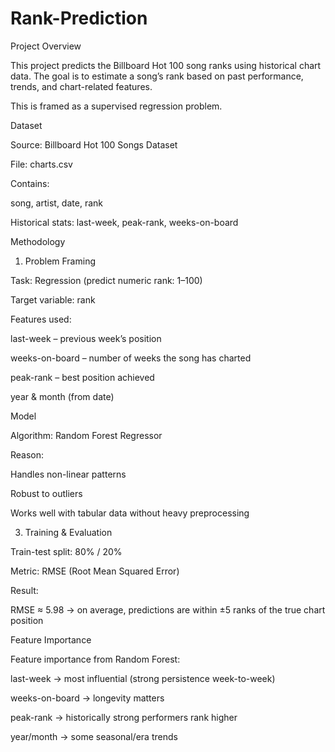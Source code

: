 # Rank-Prediction

Project Overview

This project predicts the Billboard Hot 100 song ranks using historical chart data.
The goal is to estimate a song’s rank based on past performance, trends, and chart-related features.

This is framed as a supervised regression problem.

Dataset

Source: Billboard Hot 100 Songs Dataset

File: charts.csv

Contains:

song, artist, date, rank

Historical stats: last-week, peak-rank, weeks-on-board

Methodology
1. Problem Framing

Task: Regression (predict numeric rank: 1–100)

Target variable: rank

Features used:

last-week – previous week’s position

weeks-on-board – number of weeks the song has charted

peak-rank – best position achieved

year & month (from date)

Model

Algorithm: Random Forest Regressor

Reason:

Handles non-linear patterns

Robust to outliers

Works well with tabular data without heavy preprocessing

3. Training & Evaluation

Train-test split: 80% / 20%

Metric: RMSE (Root Mean Squared Error)

Result:

RMSE ≈ 5.98 → on average, predictions are within ±5 ranks of the true chart position

Feature Importance

Feature importance from Random Forest:

last-week → most influential (strong persistence week-to-week)

weeks-on-board → longevity matters

peak-rank → historically strong performers rank higher

year/month → some seasonal/era trends



